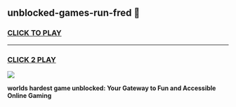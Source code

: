 
## unblocked-games-run-fred 👋
<h3>
<a href="https://premium.freeplayer.one?title=unblocked-games-run-fred&ref=14F">CLICK TO PLAY</a></h3>
<hr>

<h3>
<a href="https://premium.freeplayer.one?title=unblocked-games-run-fred&ref=14F">CLICK 2 PLAY</a>
  
</h3>

<a href="https://premium.freeplayer.one?title=unblocked-games-run-fred&ref=12F/"><img src="https://clearcache.store/games.png"></a>


**worlds hardest game unblocked: Your Gateway to Fun and Accessible Online Gaming**
